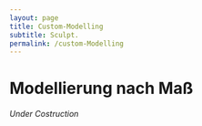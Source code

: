 ```yaml
---
layout: page
title: Custom-Modelling
subtitle: Sculpt.
permalink: /custom-Modelling
---
```


# Modellierung nach Maß

_Under Costruction_

